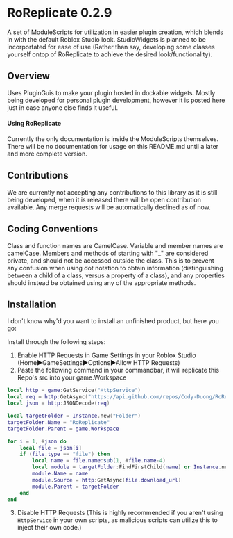# RoReplicate 0.2.9
A set of ModuleScripts for utilization in easier plugin creation, which blends in with the default Roblox Studio look. StudioWidgets is planned to be incorportated for ease of use (Rather than say, developing some classes yourself ontop of RoReplicate to achieve the desired look/functionality).

## Overview
Uses PluginGuis to make your plugin hosted in dockable widgets. Mostly being developed for personal plugin development, however
it is posted here just in case anyone else finds it useful.

#### Using RoReplicate
Currently the only documentation is inside the ModuleScripts themselves. There will be no documentation for usage on this README.md until a later and more complete version.

## Contributions
We are currently not accepting any contributions to this library as it is still being developed, when it is released there will be open contribution available. Any merge requests will be automatically declined as of now.

## Coding Conventions
Class and function names are CamelCase.
Variable and member names are camelCase.
Members and methods of starting with "_" are considered private, and should not be accessed outside the class. This is to prevent any confusion when using dot notation to obtain information (distinguishing between a child of a class, versus a property of a class), and any properties should instead be obtained using any of the appropriate methods.

## Installation
I don't know why'd you want to install an unfinished product, but here you go:

Install through the following steps:

1. Enable HTTP Requests in Game Settings in your Roblox Studio (Home►GameSettings►Options►Allow HTTP Requests)
2. Paste the following command in your commandbar, it will replicate this Repo's src into your game.Workspace
```lua
local http = game:GetService("HttpService")
local req = http:GetAsync("https://api.github.com/repos/Cody-Duong/RoReplicate/contents/src")
local json = http:JSONDecode(req)

local targetFolder = Instance.new("Folder")
targetFolder.Name = "RoReplicate"
targetFolder.Parent = game.Workspace

for i = 1, #json do
	local file = json[i]
	if (file.type == "file") then
		local name = file.name:sub(1, #file.name-4)
		local module = targetFolder:FindFirstChild(name) or Instance.new("ModuleScript")
		module.Name = name
		module.Source = http:GetAsync(file.download_url)
		module.Parent = targetFolder
	end
end
```
3. Disable HTTP Requests (This is highly recommended if you aren't using ```HttpService``` in your own scripts, as malicious scripts  can utilize this to inject their own code.)
